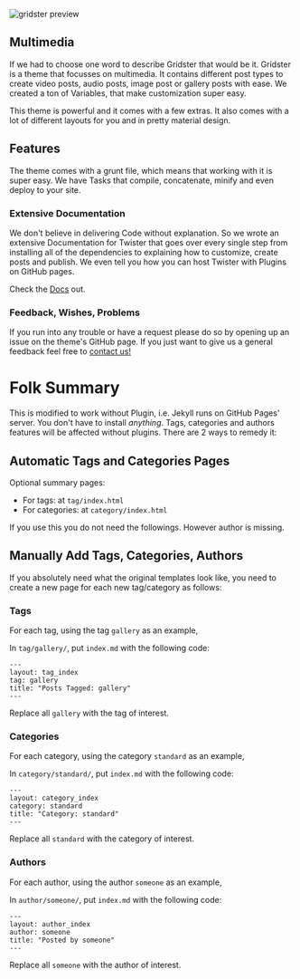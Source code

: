 ![gridster preview](/img/gridster_preview.jpg)

## Multimedia
If we had to choose one word to describe Gridster that would be it. Gridster is a theme that focusses on multimedia. It contains different post types to create video posts, audio posts, image post or gallery posts with ease. We created a ton of Variables, that make customization super easy.

This theme is powerful and it comes with a few extras. It also comes with a lot of different layouts for you and in pretty material design.

## Features
The theme comes with a grunt file, which means that working with it is super easy. We have Tasks that compile, concatenate, minify and even deploy to your site.

### Extensive Documentation
We don't believe in delivering Code without explanation. So we wrote an extensive Documentation for Twister that goes over every single step from installing all of the dependencies to explaining how to customize, create posts and publish. We even tell you how you can host Twister with Plugins on GitHub pages.

Check the [Docs](http://gridster.digitalmind.ch/documentation/) out.

### Feedback, Wishes, Problems
If you run into any trouble or have a request please do so by opening up an issue on the theme's GitHub page.
If you just want to give us a general feedback feel free to [contact us!](http://digitalmind.ch/contact/)

# Folk Summary #

This is modified to work without Plugin, i.e. Jekyll runs on GitHub Pages' server. You don't have to install *anything*. Tags, categories and authors features will be affected without plugins. There are 2 ways to remedy it:

## Automatic Tags and Categories Pages ##

Optional summary pages:

- For tags: at `tag/index.html`
- For categories: at `category/index.html`

If you use this you do not need the followings. However author is missing.

## Manually Add Tags, Categories, Authors ##

If you absolutely need what the original templates look like, you need to create a new page for each new tag/category as follows:

### Tags ###

For each tag, using the tag `gallery` as an example,

In `tag/gallery/`, put `index.md` with the following code:

```
---
layout: tag_index
tag: gallery
title: "Posts Tagged: gallery"
---
```

Replace all `gallery` with the tag of interest.

### Categories ###

For each category, using the category `standard` as an example,

In `category/standard/`, put `index.md` with the following code:

```
---
layout: category_index
category: standard
title: "Category: standard"
---
```

Replace all `standard` with the category of interest.

### Authors ###

For each author, using the author `someone` as an example,

In `author/someone/`, put `index.md` with the following code:

```
---
layout: author_index
author: someone
title: "Posted by someone"
---
```

Replace all `someone` with the author of interest.